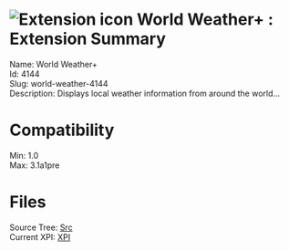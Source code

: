 # ![Extension icon](https://addons.thunderbird.net/user-media/addon_icons/4/4144-64.png?modified=1281042051) World Weather+ : Extension Summary

Name: World Weather+  
Id: 4144  
Slug: world-weather-4144  
Description: Displays local weather information from around the world...
  

# Compatibility
Min: 1.0  
Max: 3.1a1pre  

# Files

Source Tree: [Src](C:/Dev/Thunderbird/ThunderKdB/xall/xOther/4144-world-weather-4144/src)  
Current XPI: [XPI](C:/Dev/Thunderbird/ThunderKdB/xall/xOther/4144-world-weather-4144/xpi)  



